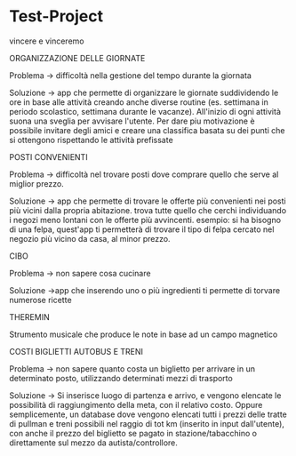 # Test-Project
vincere e vinceremo

ORGANIZZAZIONE DELLE GIORNATE 

Problema -> difficoltà nella gestione del tempo durante la giornata

Soluzione -> app che permette di organizzare le giornate suddividendo le ore in base alle attività creando anche diverse routine (es. settimana in periodo scolastico, settimana durante le vacanze). All'inizio di ogni attività suona una sveglia per avvisare l'utente. Per dare piu motivazione è possibile invitare degli amici e creare una classifica basata su dei punti che si ottengono rispettando le attività prefissate

POSTI CONVENIENTI

Problema -> difficoltà nel trovare posti dove comprare quello che serve al miglior prezzo.

Soluzione -> app che permette di trovare le offerte più convenienti nei posti più vicini dalla propria abitazione.
             trova tutte quello che cerchi individuando i negozi meno lontani con le offerte più avvincenti.
             esempio: si ha bisogno di una felpa, quest'app ti permetterà di trovare il tipo di felpa cercato nel negozio più vicino da casa, al minor prezzo.


CIBO

Problema -> non sapere cosa cucinare

Soluzione ->app che inserendo uno o più ingredienti ti permette di torvare numerose ricette 

THEREMIN

Strumento musicale che produce le note in base ad un campo magnetico

COSTI BIGLIETTI AUTOBUS E TRENI

Problema -> non sapere quanto costa un biglietto per arrivare in un determinato posto, utilizzando determinati mezzi di trasporto

Soluzione -> Si inserisce luogo di partenza e arrivo, e vengono elencate le possibilità di raggiungimento della meta, con il relativo costo.
Oppure semplicemente, un database dove vengono elencati tutti i prezzi delle tratte di pullman e treni possibili nel raggio di tot km (inserito in input dall'utente), con anche il prezzo del biglietto se pagato in stazione/tabacchino o direttamente sul mezzo da autista/controllore.
